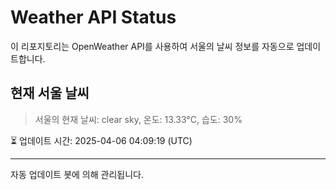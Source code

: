 
# Weather API Status

이 리포지토리는 OpenWeather API를 사용하여 서울의 날씨 정보를 자동으로 업데이트합니다.

## 현재 서울 날씨
> 서울의 현재 날씨: clear sky, 온도: 13.33°C, 습도: 30%

⏳ 업데이트 시간: 2025-04-06 04:09:19 (UTC)

---
자동 업데이트 봇에 의해 관리됩니다.
